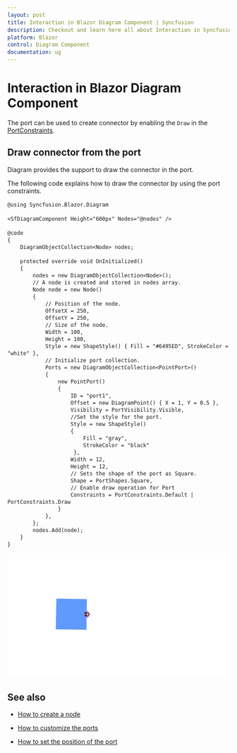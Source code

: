 ```yaml
---
layout: post
title: Interaction in Blazor Diagram Component | Syncfusion
description: Checkout and learn here all about Interaction in Syncfusion Blazor Diagram component and much more details.
platform: Blazor
control: Diagram Component
documentation: ug
---
```


# Interaction in Blazor Diagram Component

The port can be used to create connector by enabling the `Draw` in the [PortConstraints](https://help.syncfusion.com/cr/blazor/Syncfusion.Blazor.Diagram.PortConstraints.html).

## Draw connector from the port

Diagram provides the support to draw the connector in the port.

The following code explains how to draw the connector by using the port constraints.

```cshtml
@using Syncfusion.Blazor.Diagram

<SfDiagramComponent Height="600px" Nodes="@nodes" />

@code
{
    DiagramObjectCollection<Node> nodes;

    protected override void OnInitialized()
    {
        nodes = new DiagramObjectCollection<Node>();
        // A node is created and stored in nodes array.
        Node node = new Node()
        {
            // Position of the node.
            OffsetX = 250,
            OffsetY = 250,
            // Size of the node.
            Width = 100,
            Height = 100,
            Style = new ShapeStyle() { Fill = "#6495ED", StrokeColor = "white" },
            // Initialize port collection.
            Ports = new DiagramObjectCollection<PointPort>()
            {
                new PointPort()
                {
                    ID = "port1",
                    Offset = new DiagramPoint() { X = 1, Y = 0.5 },
                    Visibility = PortVisibility.Visible,
                    //Set the style for the port.
                    Style = new ShapeStyle()
                    { 
                        Fill = "gray", 
                        StrokeColor = "black"
                     }, 
                    Width = 12, 
                    Height = 12, 
                    // Sets the shape of the port as Square.
                    Shape = PortShapes.Square,
                    // Enable draw operation for Port
                    Constraints = PortConstraints.Default | PortConstraints.Draw
                }
            },
        };
        nodes.Add(node);
    }
}
```

![Drawing Port Connection in Blazor Diagram](../images/blazor-diagram-draw-port-connection.gif)

## See also

* [How to create a node](../nodes/nodes)

* [How to customize the ports](./appearance)

* [How to set the position of the port](./positioning)
